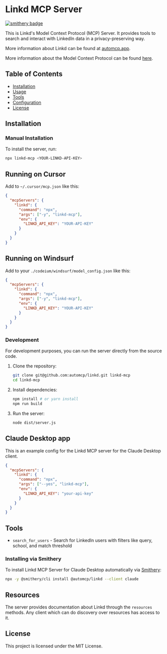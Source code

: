 # Linkd MCP Server
[![smithery badge](https://smithery.ai/badge/@automcp/linkd)](https://smithery.ai/server/@automcp/linkd)

This is Linkd's Model Context Protocol (MCP) Server. It provides tools to search and interact with LinkedIn data in a privacy-preserving way.

More information about Linkd can be found at [automcp.app](https://automcp.app).

More information about the Model Context Protocol can be found [here](https://modelcontextprotocol.io/introduction).

## Table of Contents

- [Installation](#installation)
- [Usage](#usage)
- [Tools](#tools)
- [Configuration](#configuration)
- [License](#license)

## Installation

### Manual Installation
To install the server, run:

```bash
npx linkd-mcp <YOUR-LINKD-API-KEY>
```

## Running on Cursor
Add to `~/.cursor/mcp.json` like this:
```json
{
  "mcpServers": {
    "linkd": {
      "command": "npx",
      "args": ["-y", "linkd-mcp"],
      "env": {
        "LINKD_API_KEY": "YOUR-API-KEY"
      }
    }
  }
}
```

## Running on Windsurf
Add to your `./codeium/windsurf/model_config.json` like this:
```json
{
  "mcpServers": {
    "linkd": {
      "command": "npx",
      "args": ["-y", "linkd-mcp"],
      "env": {
        "LINKD_API_KEY": "YOUR-API-KEY"
      }
    }
  }
}
```

### Development

For development purposes, you can run the server directly from the source code.

1. Clone the repository:

   ```sh
   git clone git@github.com:automcp/linkd.git linkd-mcp
   cd linkd-mcp
   ```

2. Install dependencies:

   ```sh
   npm install # or yarn install
   npm run build
   ```

3. Run the server:

   ```sh
   node dist/server.js
   ```

## Claude Desktop app
This is an example config for the Linkd MCP server for the Claude Desktop client.

```json
{
  "mcpServers": {
    "linkd": {
      "command": "npx",
      "args": ["--yes", "linkd-mcp"],
      "env": {
        "LINKD_API_KEY": "your-api-key"
      }
    }
  }
}
```

## Tools
* `search_for_users` - Search for LinkedIn users with filters like query, school, and match threshold

### Installing via Smithery

To install Linkd MCP Server for Claude Desktop automatically via [Smithery](https://smithery.ai/server/@automcp/linkd):

```bash
npx -y @smithery/cli install @automcp/linkd --client claude
```

## Resources

The server provides documentation about Linkd through the `resources` methods. Any client which can do discovery over resources has access to it.

## License

This project is licensed under the MIT License.
